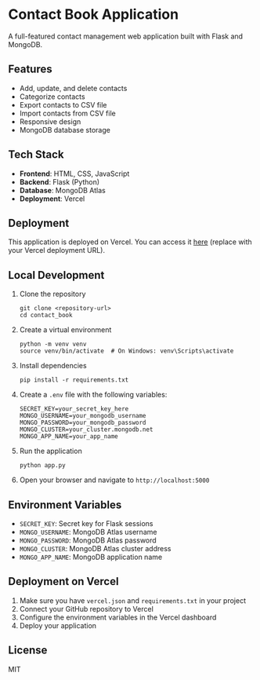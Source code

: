 # Contact Book Application

A full-featured contact management web application built with Flask and MongoDB.

## Features

- Add, update, and delete contacts
- Categorize contacts
- Export contacts to CSV file
- Import contacts from CSV file
- Responsive design
- MongoDB database storage

## Tech Stack

- **Frontend**: HTML, CSS, JavaScript
- **Backend**: Flask (Python)
- **Database**: MongoDB Atlas
- **Deployment**: Vercel

## Deployment

This application is deployed on Vercel. You can access it [here](#) (replace with your Vercel deployment URL).

## Local Development

1. Clone the repository

   ```
   git clone <repository-url>
   cd contact_book
   ```

2. Create a virtual environment

   ```
   python -m venv venv
   source venv/bin/activate  # On Windows: venv\Scripts\activate
   ```

3. Install dependencies

   ```
   pip install -r requirements.txt
   ```

4. Create a `.env` file with the following variables:

   ```
   SECRET_KEY=your_secret_key_here
   MONGO_USERNAME=your_mongodb_username
   MONGO_PASSWORD=your_mongodb_password
   MONGO_CLUSTER=your_cluster.mongodb.net
   MONGO_APP_NAME=your_app_name
   ```

5. Run the application

   ```
   python app.py
   ```

6. Open your browser and navigate to `http://localhost:5000`

## Environment Variables

- `SECRET_KEY`: Secret key for Flask sessions
- `MONGO_USERNAME`: MongoDB Atlas username
- `MONGO_PASSWORD`: MongoDB Atlas password
- `MONGO_CLUSTER`: MongoDB Atlas cluster address
- `MONGO_APP_NAME`: MongoDB application name

## Deployment on Vercel

1. Make sure you have `vercel.json` and `requirements.txt` in your project
2. Connect your GitHub repository to Vercel
3. Configure the environment variables in the Vercel dashboard
4. Deploy your application

## License

MIT
